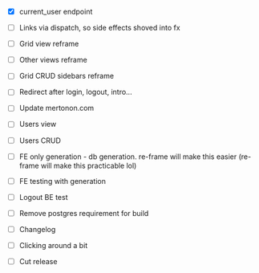 - [x] current\_user endpoint

- [ ] Links via dispatch, so side effects shoved into fx

- [ ] Grid view reframe
- [ ] Other views reframe

- [ ] Grid CRUD sidebars reframe

- [ ] Redirect after login, logout, intro...
- [ ] Update mertonon.com

- [ ] Users view
- [ ] Users CRUD

- [ ] FE only generation - db generation. re-frame will make this easier (re-frame will make this practicable lol)
- [ ] FE testing with generation
- [ ] Logout BE test
- [ ] Remove postgres requirement for build

- [ ] Changelog
- [ ] Clicking around a bit
- [ ] Cut release

